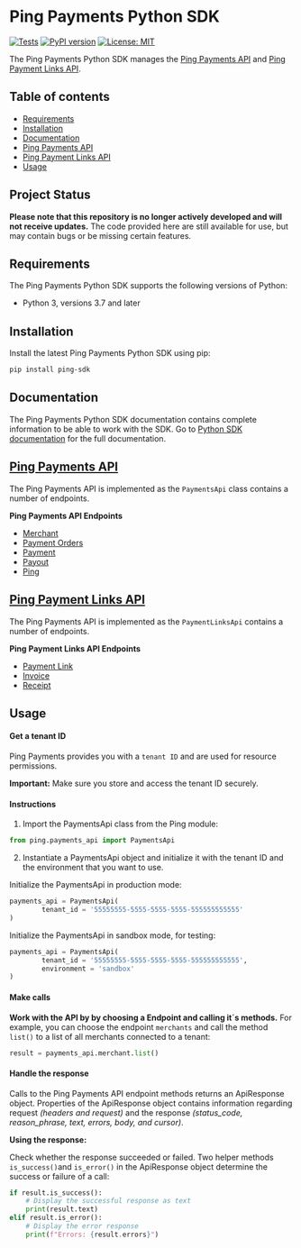 # Ping Payments Python SDK

[![Tests](https://github.com/youcal/ping_python_sdk/actions/workflows/tests.yml/badge.svg)](https://github.com/youcal/ping_python_sdk/actions/workflows/tests.yml)
[![PyPI version](https://badge.fury.io/py/ping-sdk.svg)](https://badge.fury.io/py/ping-sdk)
[![License: MIT](https://img.shields.io/badge/License-MIT-yellow.svg)](https://opensource.org/licenses/MIT)

The Ping Payments Python SDK manages the [Ping Payments API](#payments-api) and [Ping Payment Links API](#payments-api).

## Table of contents

- [Requirements](#requirements)
- [Installation](#installation)
- [Documentation](#documentation)
- [Ping Payments API](#payments-api)
- [Ping Payment Links API](#payments-api)
- [Usage](#usage)


## Project Status
**Please note that this repository is no longer actively developed and will not receive updates.** The code provided here are still available for use, but  may contain bugs or be missing certain features.

## Requirements

The Ping Payments Python SDK supports the following versions of Python:

- Python 3, versions 3.7 and later

## Installation

Install the latest Ping Payments Python SDK using pip:

```sh
pip install ping-sdk
```

## Documentation

The Ping Payments Python SDK documentation contains complete information to be able to work with the SDK. Go to [Python SDK documentation](https://docs.pingpayments.com/docs/the-ping-payments-python-sdk) for the full documentation.

## [Ping Payments API]

The Ping Payments API is implemented as the `PaymentsApi` class contains a number of endpoints.

**Ping Payments API Endpoints**

- [Merchant]
- [Payment Orders]
- [Payment]
- [Payout]
- [Ping]

## [Ping Payment Links API]

The Ping Payments API is implemented as the `PaymentLinksApi` contains a number of endpoints.

**Ping Payment Links API Endpoints**

- [Payment Link]
- [Invoice]
- [Receipt]

## Usage

#### Get a tenant ID

Ping Payments provides you with a `tenant ID` and are used for resource permissions.

**Important:** Make sure you store and access the tenant ID securely.

#### Instructions

1. Import the PaymentsApi class from the Ping module:

```python
from ping.payments_api import PaymentsApi
```

2. Instantiate a PaymentsApi object and initialize it with the tenant ID and the environment that you want to use.

Initialize the PaymentsApi in production mode:

```python
payments_api = PaymentsApi(
		tenant_id = '55555555-5555-5555-5555-555555555555'
)
```

Initialize the PaymentsApi in sandbox mode, for testing:

```python
payments_api = PaymentsApi(
		tenant_id = '55555555-5555-5555-5555-555555555555',
		environment = 'sandbox'
)
```

#### Make calls

**Work with the API by by choosing a Endpoint and calling it´s methods.** For example, you can choose the endpoint `merchants` and call the method `list()` to a list of all merchants connected to a tenant:

```python
result = payments_api.merchant.list()
```

#### Handle the response

Calls to the Ping Payments API endpoint methods returns an ApiResponse object. Properties of the ApiResponse object contains information regarding request _(headers and request)_ and the response _(status_code, reason_phrase, text, errors, body, and cursor)_.

**Using the response:**

Check whether the response succeeded or failed. Two helper methods `is_success()`and `is_error()` in the ApiResponse object determine the success or failure of a call:

```python
if result.is_success():
	# Display the successful response as text
	print(result.text)
elif result.is_error():
	# Display the error response
	print(f"Errors: {result.errors}")
```

[//]: # "Link anchor definitions"
[ping payments api]: https://docs.pingpayments.com/docs/payments-api-1
[ping payment links api]: https://docs.pingpayments.com/docs/payment-links-api-1
[merchant]: https://docs.pingpayments.com/docs/payments-api-1#endpoint
[payment orders]: https://docs.pingpayments.com/docs/payments-api-1#endpoint-1
[payment]: https://docs.pingpayments.com/docs/payments-api-1#payment--endpoint
[payout]: https://docs.pingpayments.com/docs/payments-api-1#payout-endpoint
[ping]: https://docs.pingpayments.com/docs/verify-api-connection
[payment link]: https://docs.pingpayments.com/docs/payment-links-api-1#endpoint
[invoice]: https://docs.pingpayments.com/docs/payment-links-api-1#endpoint-1
[receipt]: https://docs.pingpayments.com/docs/payment-links-api-1#endpoint-2
